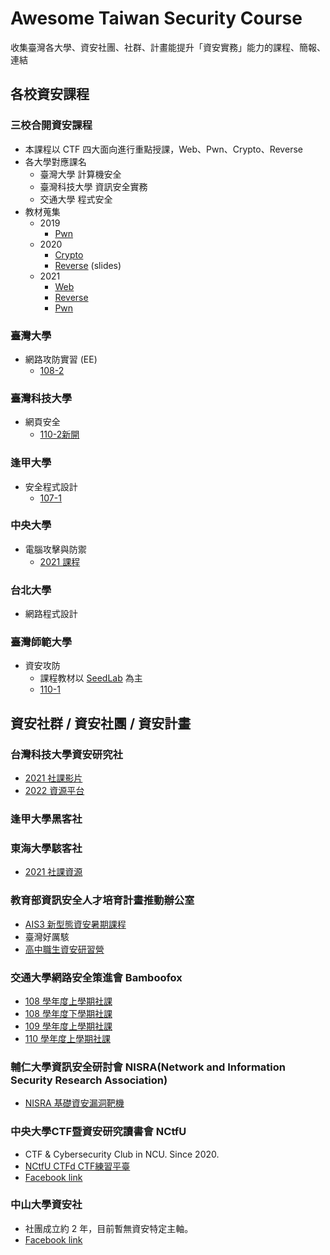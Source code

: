 # Awesome Taiwan Security Course
收集臺灣各大學、資安社團、社群、計畫能提升「資安實務」能力的課程、簡報、連結


## 各校資安課程

### 三校合開資安課程
  - 本課程以 CTF 四大面向進行重點授課，Web、Pwn、Crypto、Reverse
  - 各大學對應課名
    - 臺灣大學 計算機安全
    - 臺灣科技大學 資訊安全實務
    - 交通大學 程式安全
  - 教材蒐集
    - 2019
      - [Pwn](https://github.com/yuawn/NTU-Computer-Security)
    - 2020
      - [Crypto](https://github.com/oalieno/Crypto-Course)
      - [Reverse](https://speakerdeck.com/terrynini) (slides)
    - 2021
      - [Web](https://github.com/splitline/How-to-Hack-Websites)
      - [Reverse](https://github.com/LJP-TW/NYCU-Secure-Programming)
      - [Pwn](https://github.com/u1f383/Software-Security-2021)

### 臺灣大學
- 網路攻防實習 (EE)
  - [108-2](http://nol.ntu.edu.tw/nol/coursesearch/print_table.php?course_id=921%20U2660&class=&dpt_code=9210&ser_no=17389&semester=108-2&lang=CH) 

### 臺灣科技大學
- 網頁安全
  - [110-2新開](https://github.com/fei3363/WebSecurityCourse)

### 逢甲大學
- 安全程式設計
  - [107-1](https://github.com/123ojp/107SecureCodingTA)

### 中央大學
- 電腦攻擊與防禦
  -  [2021 課程](https://staff.csie.ncu.edu.tw/hsufh/COURSES/FALL2021/attackdefense.html)

### 台北大學
- 網路程式設計

### 臺灣師範大學
- 資安攻防
  - 課程教材以 [SeedLab](https://seedsecuritylabs.org/labs.html) 為主 
  - [110-1](https://sites.google.com/gapps.ntnu.edu.tw/neokent/teaching/2021fall-information-security-a-hands-on-approach?authuser=0)

## 資安社群 / 資安社團 / 資安計畫

### 台灣科技大學資安研究社
- [2021 社課影片](https://www.youtube.com/watch?v=6WpsrWXyS6U&list=PLHP-B3mcSY_5r5AJsZyTZLwjX9z8v_b5x&index=11&ab_channel=NTUSTISC%EF%BC%8D%E5%8F%B0%E7%A7%91%E5%A4%A7%E8%B3%87%E8%A8%8A%E5%AE%89%E5%85%A8%E7%A0%94%E7%A9%B6%E7%A4%BE)
- [2022 資源平台](https://ntusthack.feifei.tw/)

### 逢甲大學黑客社

### 東海大學駭客社
- [2021 社課資源](https://github.com/jonafk555/My-Security-Slides/tree/main/2021-THU-Hackers-club-web)

### 教育部資訊安全人才培育計畫推動辦公室
- [AIS3 新型態資安暑期課程](https://ais3.org)
- 臺灣好厲駭
- [高中職生資安研習營](https://www.facebook.com/高中職生資安研習營-455550404836569/)

### 交通大學網路安全策進會 Bamboofox
- [108 學年度上學期社課](https://bamboofox.cs.nctu.edu.tw/courses/7/materials)
- [108 學年度下學期社課](https://bamboofox.cs.nctu.edu.tw/courses/9/materials)
- [109 學年度上學期社課](https://bamboofox.cs.nctu.edu.tw/courses/12/materials)
- [110 學年度上學期社課](https://bamboofox.cs.nctu.edu.tw/courses/13/materials)

### 輔仁大學資訊安全研討會 NISRA(Network and Information Security Research Association)
- [NISRA 基礎資安漏洞靶機](https://github.com/N15RA/nisra-target-drone)

### 中央大學CTF暨資安研究讀書會 NCtfU
- CTF & Cybersecurity Club in NCU. Since 2020.
- [NCtfU CTFd CTF練習平臺](https://ctfd.nctfu.csie.ncu.edu.tw/challenges)
- [Facebook link](https://www.facebook.com/nctfu)

### 中山大學資安社
- 社團成立約 2 年，目前暫無資安特定主軸。
- [Facebook link](https://www.facebook.com/nsysuisc/)


